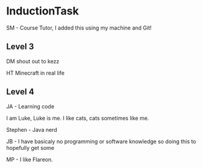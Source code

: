 # InductionTask
SM - Course Tutor, I added this using my machine and Git!
## Level 3
DM shout out to kezz

HT Minecraft in real life

## Level 4
JA - Learning code

I am Luke, Luke is me. I like cats, cats sometimes like me.

Stephen - Java nerd

JB - I have basicaly no programming or software knowledge so doing this to hopefully get some

MP - I like Flareon. 

